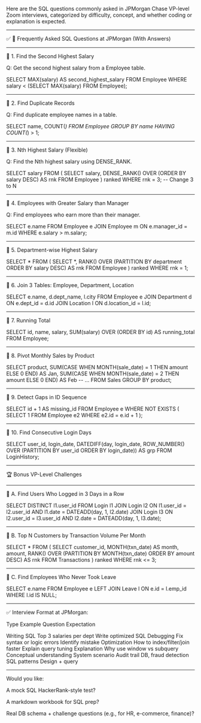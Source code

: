 Here are the SQL questions commonly asked in JPMorgan Chase VP-level Zoom interviews, categorized by difficulty, concept, and whether coding or explanation is expected.


---

✅ 🧠 Frequently Asked SQL Questions at JPMorgan (With Answers)


---

🔹 1. Find the Second Highest Salary

Q: Get the second highest salary from a Employee table.

SELECT MAX(salary) AS second_highest_salary
FROM Employee
WHERE salary < (SELECT MAX(salary) FROM Employee);


---

🔹 2. Find Duplicate Records

Q: Find duplicate employee names in a table.

SELECT name, COUNT(*)
FROM Employee
GROUP BY name
HAVING COUNT(*) > 1;


---

🔹 3. Nth Highest Salary (Flexible)

Q: Find the Nth highest salary using DENSE_RANK.

SELECT salary
FROM (
    SELECT salary, DENSE_RANK() OVER (ORDER BY salary DESC) AS rnk
    FROM Employee
) ranked
WHERE rnk = 3;  -- Change 3 to N


---

🔹 4. Employees with Greater Salary than Manager

Q: Find employees who earn more than their manager.

SELECT e.name
FROM Employee e
JOIN Employee m ON e.manager_id = m.id
WHERE e.salary > m.salary;


---

🔹 5. Department-wise Highest Salary

SELECT *
FROM (
    SELECT *,
           RANK() OVER (PARTITION BY department ORDER BY salary DESC) AS rnk
    FROM Employee
) ranked
WHERE rnk = 1;


---

🔹 6. Join 3 Tables: Employee, Department, Location

SELECT e.name, d.dept_name, l.city
FROM Employee e
JOIN Department d ON e.dept_id = d.id
JOIN Location l ON d.location_id = l.id;


---

🔹 7. Running Total

SELECT id, name, salary,
       SUM(salary) OVER (ORDER BY id) AS running_total
FROM Employee;


---

🔹 8. Pivot Monthly Sales by Product

SELECT product,
       SUM(CASE WHEN MONTH(sale_date) = 1 THEN amount ELSE 0 END) AS Jan,
       SUM(CASE WHEN MONTH(sale_date) = 2 THEN amount ELSE 0 END) AS Feb
       -- ...
FROM Sales
GROUP BY product;


---

🔹 9. Detect Gaps in ID Sequence

SELECT id + 1 AS missing_id
FROM Employee e
WHERE NOT EXISTS (
    SELECT 1 FROM Employee e2 WHERE e2.id = e.id + 1
);


---

🔹 10. Find Consecutive Login Days

SELECT user_id, login_date,
       DATEDIFF(day, login_date, 
         ROW_NUMBER() OVER (PARTITION BY user_id ORDER BY login_date)) AS grp
FROM LoginHistory;


---

🏆 Bonus VP-Level Challenges


---

🔸 A. Find Users Who Logged in 3 Days in a Row

SELECT DISTINCT l1.user_id
FROM Login l1
JOIN Login l2 ON l1.user_id = l2.user_id AND l1.date = DATEADD(day, 1, l2.date)
JOIN Login l3 ON l2.user_id = l3.user_id AND l2.date = DATEADD(day, 1, l3.date);


---

🔸 B. Top N Customers by Transaction Volume Per Month

SELECT *
FROM (
    SELECT customer_id, MONTH(txn_date) AS month, amount,
           RANK() OVER (PARTITION BY MONTH(txn_date) ORDER BY amount DESC) AS rnk
    FROM Transactions
) ranked
WHERE rnk <= 3;


---

🔸 C. Find Employees Who Never Took Leave

SELECT e.name
FROM Employee e
LEFT JOIN Leave l ON e.id = l.emp_id
WHERE l.id IS NULL;


---

✅ Interview Format at JPMorgan:

Type	Example Question	Expectation

Writing SQL	Top 3 salaries per dept	Write optimized SQL
Debugging	Fix syntax or logic errors	Identify mistake
Optimization	How to index/filter/join faster	Explain query tuning
Explanation	Why use window vs subquery	Conceptual understanding
System scenario	Audit trail DB, fraud detection SQL patterns	Design + query



---

Would you like:

A mock SQL HackerRank-style test?

A markdown workbook for SQL prep?

Real DB schema + challenge questions (e.g., for HR, e-commerce, finance)?


